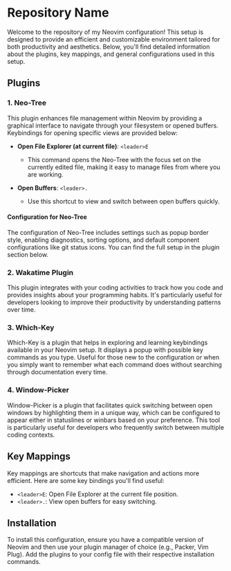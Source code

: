  # Repository Name

Welcome to the repository of my Neovim configuration! This setup is designed to provide an efficient and customizable environment tailored for both productivity and aesthetics. Below, you'll find detailed information about the plugins, key mappings, and general configurations used in this setup.

## Plugins

### 1. Neo-Tree
This plugin enhances file management within Neovim by providing a graphical interface to navigate through your filesystem or opened buffers. Keybindings for opening specific views are provided below:

- **Open File Explorer (at current file)**: `<leader>E`
  - This command opens the Neo-Tree with the focus set on the currently edited file, making it easy to manage files from where you are working.
  
- **Open Buffers**: `<leader>.`
  - Use this shortcut to view and switch between open buffers quickly.

#### Configuration for Neo-Tree
The configuration of Neo-Tree includes settings such as popup border style, enabling diagnostics, sorting options, and default component configurations like git status icons. You can find the full setup in the plugin section below.

### 2. Wakatime Plugin
This plugin integrates with your coding activities to track how you code and provides insights about your programming habits. It's particularly useful for developers looking to improve their productivity by understanding patterns over time.

### 3. Which-Key
Which-Key is a plugin that helps in exploring and learning keybindings available in your Neovim setup. It displays a popup with possible key commands as you type. Useful for those new to the configuration or when you simply want to remember what each command does without searching through documentation every time.

### 4. Window-Picker
Window-Picker is a plugin that facilitates quick switching between open windows by highlighting them in a unique way, which can be configured to appear either in statuslines or winbars based on your preference. This tool is particularly useful for developers who frequently switch between multiple coding contexts.

## Key Mappings
Key mappings are shortcuts that make navigation and actions more efficient. Here are some key bindings you'll find useful:

- `<leader>E`: Open File Explorer at the current file position.
- `<leader>.`: View open buffers for easy switching.

## Installation
To install this configuration, ensure you have a compatible version of Neovim and then use your plugin manager of choice (e.g., Packer, Vim Plug). Add the plugins to your config file with their respective installation commands.
